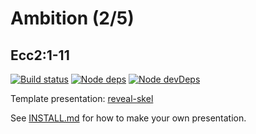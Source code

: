 # Ambition (2/5)
## Ecc2:1-11

[![Build status](https://travis-ci.org/sermons/ambition.svg)](https://travis-ci.org/sermons/ambition)
[![Node deps](https://david-dm.org/sermons/ambition.svg)](https://david-dm.org/sermons/ambition)
[![Node devDeps](https://david-dm.org/sermons/ambition/dev-status.svg)](https://david-dm.org/sermons/ambition?type=dev)

Template presentation: [reveal-skel](https://github.com/sermons/reveal-skel)

See [INSTALL.md](INSTALL.md)
for how to make your own presentation.
